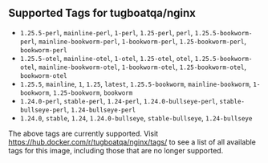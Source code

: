 ## Supported Tags for tugboatqa/nginx

* `1.25.5-perl`, `mainline-perl`, `1-perl`, `1.25-perl`, `perl`, `1.25.5-bookworm-perl`, `mainline-bookworm-perl`, `1-bookworm-perl`, `1.25-bookworm-perl`, `bookworm-perl`
* `1.25.5-otel`, `mainline-otel`, `1-otel`, `1.25-otel`, `otel`, `1.25.5-bookworm-otel`, `mainline-bookworm-otel`, `1-bookworm-otel`, `1.25-bookworm-otel`, `bookworm-otel`
* `1.25.5`, `mainline`, `1`, `1.25`, `latest`, `1.25.5-bookworm`, `mainline-bookworm`, `1-bookworm`, `1.25-bookworm`, `bookworm`
* `1.24.0-perl`, `stable-perl`, `1.24-perl`, `1.24.0-bullseye-perl`, `stable-bullseye-perl`, `1.24-bullseye-perl`
* `1.24.0`, `stable`, `1.24`, `1.24.0-bullseye`, `stable-bullseye`, `1.24-bullseye`

The above tags are currently supported. Visit https://hub.docker.com/r/tugboatqa/nginx/tags/ to see a list of all available tags for this image, including those that are no longer supported.
